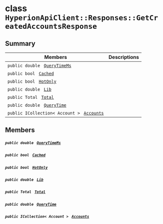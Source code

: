 # class `HyperionApiClient::Responses::GetCreatedAccountsResponse` 

## Summary

 Members                                | Descriptions                                
----------------------------------------|---------------------------------------------
`public double ` [`QueryTimeMs`](#class_hyperion_api_client_1_1_responses_1_1_get_created_accounts_response_1aaed05a434b4de2c0ca564fe4e3d8a2ec) | 
`public bool ` [`Cached`](#class_hyperion_api_client_1_1_responses_1_1_get_created_accounts_response_1a4c2f66ac7e92baee23ff3feaedd0a069) | 
`public bool ` [`HotOnly`](#class_hyperion_api_client_1_1_responses_1_1_get_created_accounts_response_1aede0d7016e2e36bf71998767504ae13f) | 
`public double ` [`Lib`](#class_hyperion_api_client_1_1_responses_1_1_get_created_accounts_response_1aadde7ea54f4086c6436402e5cdfb36d8) | 
`public Total ` [`Total`](#class_hyperion_api_client_1_1_responses_1_1_get_created_accounts_response_1aadea4b415425548b9fbcf43685f59cd1) | 
`public double ` [`QueryTime`](#class_hyperion_api_client_1_1_responses_1_1_get_created_accounts_response_1afcbdc3567ca04ed3788c4ee6ea956146) | 
`public ICollection< Account > ` [`Accounts`](#class_hyperion_api_client_1_1_responses_1_1_get_created_accounts_response_1a631ead5e71b4354f54c1367941e87036) | 

## Members

##### `public double ` [`QueryTimeMs`](#class_hyperion_api_client_1_1_responses_1_1_get_created_accounts_response_1aaed05a434b4de2c0ca564fe4e3d8a2ec) 

##### `public bool ` [`Cached`](#class_hyperion_api_client_1_1_responses_1_1_get_created_accounts_response_1a4c2f66ac7e92baee23ff3feaedd0a069) 

##### `public bool ` [`HotOnly`](#class_hyperion_api_client_1_1_responses_1_1_get_created_accounts_response_1aede0d7016e2e36bf71998767504ae13f) 

##### `public double ` [`Lib`](#class_hyperion_api_client_1_1_responses_1_1_get_created_accounts_response_1aadde7ea54f4086c6436402e5cdfb36d8) 

##### `public Total ` [`Total`](#class_hyperion_api_client_1_1_responses_1_1_get_created_accounts_response_1aadea4b415425548b9fbcf43685f59cd1) 

##### `public double ` [`QueryTime`](#class_hyperion_api_client_1_1_responses_1_1_get_created_accounts_response_1afcbdc3567ca04ed3788c4ee6ea956146) 

##### `public ICollection< Account > ` [`Accounts`](#class_hyperion_api_client_1_1_responses_1_1_get_created_accounts_response_1a631ead5e71b4354f54c1367941e87036) 


